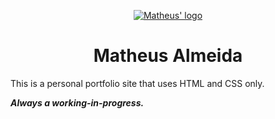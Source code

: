 <p align="center">
  <a href="https://mutheus.github.io">
    <img src="https://user-images.githubusercontent.com/34585988/61099241-a3cc3c80-a42f-11e9-8b3f-be5e80e55d25.png" alt="Matheus' logo">
  </a>
</p>

<h1 align="center">Matheus Almeida</h1>

This is a personal portfolio site that uses HTML and CSS only.

**_Always a working-in-progress._**
